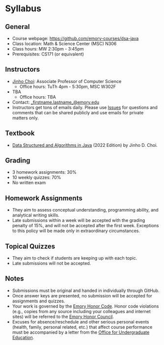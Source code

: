 # Syllabus

## General

* Course webpage: https://github.com/emory-courses/dsa-java
* Class location: Math & Science Center (MSC) N306 
* Class hours: MW 2:30pm - 3:45pm
* Prerequisites: CS171 (or equivalent)

## Instructors

* [Jinho Choi](http://cs.emory.edu/~choi): Associate Professor of Computer Science
  * Office hours: TuTh 4pm - 5:30pm, MSC W302F
* TBA
  * Office hours: TBA
* Contact: _firstname.lastname_@emory.edu
* Instructors get tons of emails daily. Please use [Issues](issue_guidelines.md) for questions and comments that can be shared publicly and use emails for private matters only.

## Textbook

* [Data Structured and Algorithms in Java](https://emory.gitbook.io/dsa-java/) (2022 Edition) by Jinho D. Choi.


## Grading

* 3 homework assignments: 30%
* 10 weekly quizzes: 70%
* No written exam


## Homework Assignments

* They aim to assess conceptual understanding, programming ability, and analytical writing skills.
* Late submissions within a week will be accepted with the grading penalty of 15%, and will not be accepted after the first week. Exceptions to this policy will be made only in extraordinary circumstances.


## Topical Quizzes

* They aim to check if students are keeping up with each topic.
* Late submissions will not be accepted.

## Notes

* Submissions must be original and handed in individually through GitHub.
* Once answer keys are presented, no submission will be accepted for assignments and quizzes.
* Your work is governed by the [Emory Honor Code](http://catalog.college.emory.edu/academic/policies-regulations/honor-code.html). Honor code violations (e.g., copies from any source including your colleagues and internet sites) will be referred to the [Emory Honor Council](http://college.emory.edu/oue/current-students/honor-council.html).
* Excuses for absence/reschedule and other serious personal events (health, family, personal related, etc.) that affect course performance must be accompanied by a letter from the [Office for Undergraduate Education](http://college.emory.edu/oue/current-students/advising.html).
